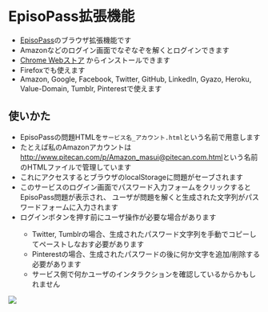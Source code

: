 <h1>EpisoPass拡張機能</h1>

<ul>
  <li><a href="https://EpisoPass.com/">EpisoPass</a>のブラウザ拡張機能です</li>
  <li>Amazonなどのログイン画面でなぞなぞを解くとログインできます</li>
  <li><a href="https://chrome.google.com/webstore/detail/episopass/hfjimamacnmcakocjkkabpmfkaomadja?hl=ja&">Chrome Webストア</a>
    からインストールできます</li>
  <li>Firefoxでも使えます</li>
  <!--
  <li>Googleストアは審査に時間がかかるので、このリポジトリの最新版をWebストアからインストールできない可能性があります</li>
  <li>最新版を使いたい場合、このリポジトリをダウンロードし、
    拡張機能管理画面で「パッケージ化されていない拡張機能を読み込む」でインストールしてください</li>
  -->
  <li>Amazon, Google, Facebook, Twitter, GitHub, LinkedIn, Gyazo, Heroku, Value-Domain, Tumblr, Pinterestで使えます</li>
</ul>

<h2>使いかた</h2>

<ul>
  <li>EpisoPassの問題HTMLを<code>サービス名_アカウント.html</code>という名前で用意します</li>
  <li>たとえば私のAmazonアカウントは<a href="http://www.pitecan.com/p/Amazon_masui@pitecan.com.html">http://www.pitecan.com/p/Amazon_masui@pitecan.com.html</a>という名前のHTMLファイルで管理しています
  <li>これにアクセスするとブラウザのlocalStorageに問題がセーブされます</li>
  <li>このサービスのログイン画面でパスワード入力フォームをクリックするとEpisoPass問題が表示され、
    ユーザが問題を解くと生成された文字列がパスワードフォームに入力されます</li>
  <li>ログインボタンを押す前にユーザ操作が必要な場合があります</li>
  <ul>
    <li>Twitter, Tumblrの場合、生成されたパスワード文字列を手動でコピーしてペーストしなおす必要があります</li>
    <li>Pinterestの場合、生成されたパスワードの後に何か文字を追加/削除する必要があります</li>
    <li>サービス側で何かユーザのインタラクションを確認しているからかもしれません</li>
  </ul>
</ul>

<img src="https://gyazo.com/81c9880ccc8ad3813609773633a0c7d3.gif">
